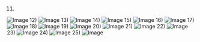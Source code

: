 11)
![Image](https://github.com/user-attachments/assets/0ec5afbb-63fe-4e12-960d-aa732474c1b6)
12)
![Image](https://github.com/user-attachments/assets/fb21e9de-aee9-49b4-9edd-8425dd90228f)
13)
![Image](https://github.com/user-attachments/assets/6c245cf1-9994-4e83-8046-07dd0d857975)
14)
![Image](https://github.com/user-attachments/assets/9849fc9c-48a9-4658-937d-1917631a5fda)
15)
![Image](https://github.com/user-attachments/assets/487c9825-4349-4c6b-a0d4-e5652b82108a)
16)
![Image](https://github.com/user-attachments/assets/3073f582-57a9-455a-99c9-3b627e24f930)
17)
![Image](https://github.com/user-attachments/assets/fd32c919-bb6e-484e-923b-963b6fb488c9)
18)
![Image](https://github.com/user-attachments/assets/4dddb895-af02-4c4c-8ec8-e1445ef38a67)
19)
![Image](https://github.com/user-attachments/assets/9ced5e42-1e41-4c33-bdd6-e0bb4cf25a96)
20)
![Image](https://github.com/user-attachments/assets/71835c96-8f94-42f7-9793-371bbf56e45f)
21)
![Image](https://github.com/user-attachments/assets/0d9323a1-2316-4152-b438-9b068da594f0)
22)
![Image](https://github.com/user-attachments/assets/680e8b26-0e1a-4208-8c59-a1dd6842a995)
23)
![Image](https://github.com/user-attachments/assets/b6ec2a80-665c-4e58-b4b3-de942382fb88)
24)
![Image](https://github.com/user-attachments/assets/3fa97312-b678-45ed-8ead-95f9734e0750)
25)
![Image](https://github.com/user-attachments/assets/4a1c5c90-8261-4b83-80ae-e651d71e0a4b)

